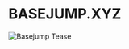 # BASEJUMP.XYZ

![Basejump Tease](https://github.com/basejump-xyz/.github/assets/15708/a53717b2-ce95-4a63-ae2b-0691570c997e)
